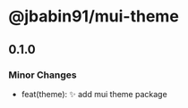 # @jbabin91/mui-theme

## 0.1.0

### Minor Changes

- feat(theme): :sparkles: add mui theme package
